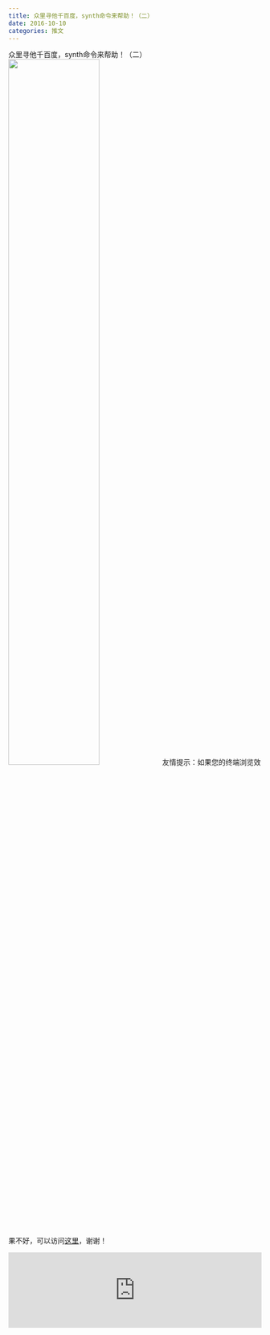 ```yaml
---
title: 众里寻他千百度，synth命令来帮助！（二）
date: 2016-10-10
categories: 推文
---
```

众里寻他千百度，synth命令来帮助！（二）
<img src="http://mmbiz.qpic.cn/mmbiz_jpg/ACviaWTBFxhaoTtLQNzxvlTaskmSeLojCppEssO0VXic3QVstCvJOR7dic55bSkNaniaib6D0qpsqcHc6ksZ2jDQWzA/0?wx_fmt=jpeg" style="width: 60%; height: auto;"/><!--more-->
友情提示：如果您的终端浏览效果不好，可以访问[这里](https://stata-club.github.io/stata_article/2016-10-10.html)，谢谢！
<iframe src="https://stata-club.github.io/stata_article/2016-10-10.html" id="iframepage" frameborder="0" scrolling="no" marginheight="0" marginwidth="0" width="100%" onLoad="iFrameHeight()"></iframe>
<script type="text/javascript" language="javascript">
function iFrameHeight() {
var ifm= document.getElementById("iframepage");
var subWeb = document.frames ? document.frames["iframepage"].document : ifm.contentDocument;   
if(ifm != null && subWeb != null) {
 ifm.height = subWeb.body.scrollHeight;
} 
} 
</script> 
